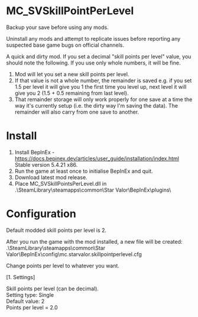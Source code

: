 # MC_SVSkillPointPerLevel  
  
Backup your save before using any mods.  
  
Uninstall any mods and attempt to replicate issues before reporting any suspected base game bugs on official channels.  
  
A quick and dirty mod.  If you set a decimal "skill points per level" value, you should note the following.  If you use only whole numbers, it will be fine.    
1. Mod will let you set a new skill points per level.  
2. If that value is not a whole number, the remainder is saved e.g. if you set 1.5 per level it will give you 1 the first time you level up, next level it will give you 2 (1.5 + 0.5 remaining from last level).  
3. That remainder storage will only work properly for one save at a time the way it's currently setup (i.e. the dirty way I'm saving the data).  The remainder will also carry from one save to another.  
  
Install  
=======  
1. Install BepInEx - https://docs.bepinex.dev/articles/user_guide/installation/index.html Stable version 5.4.21 x86.  
2. Run the game at least once to initialise BepInEx and quit.  
3. Download latest mod release.  
4. Place MC_SVSkillPointsPerLevel.dll in .\SteamLibrary\steamapps\common\Star Valor\BepInEx\plugins\  
  
Configuration  
=============  
Default modded skill points per level is 2.  
  
After you run the game with the mod installed, a new file will be created:  
.\SteamLibrary\steamapps\common\Star Valor\BepInEx\config\mc.starvalor.skillpointperlevel.cfg  
  
Change points per level to whatever you want.  
  
[1. Settings]
  
Skill points per level (can be decimal).  
Setting type: Single  
Default value: 2  
Points per level = 2.0  
